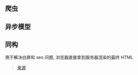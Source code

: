 ## 爬虫

## 异步模型

## 同构

用于解决白屏和 seo 问题, 浏览器直接拿到服务器渲染的最终 HTML

> [来源](https://juejin.im/post/5c821dc45188257e1f2915b1)
